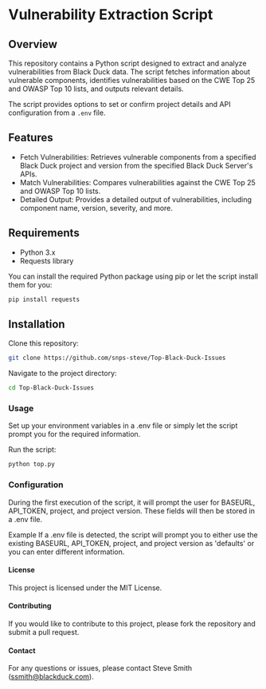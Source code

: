 # Vulnerability Extraction Script

## Overview

This repository contains a Python script designed to extract and analyze vulnerabilities from Black Duck data. The script fetches information about vulnerable components, identifies vulnerabilities based on the CWE Top 25 and OWASP Top 10 lists, and outputs relevant details.

The script provides options to set or confirm project details and API configuration from a `.env` file.

## Features

- Fetch Vulnerabilities: Retrieves vulnerable components from a specified Black Duck project and version from the specified Black Duck Server's APIs.
- Match Vulnerabilities: Compares vulnerabilities against the CWE Top 25 and OWASP Top 10 lists.
- Detailed Output: Provides a detailed output of vulnerabilities, including component name, version, severity, and more.

## Requirements

- Python 3.x
- Requests library

You can install the required Python package using pip or let the script install them for you:

```bash
pip install requests
```

## Installation
Clone this repository:

```bash
git clone https://github.com/snps-steve/Top-Black-Duck-Issues
```

Navigate to the project directory:

```bash
cd Top-Black-Duck-Issues
```

### Usage
Set up your environment variables in a .env file or simply let the script prompt you for the required information. 

Run the script:

```bash
python top.py
```

### Configuration
During the first execution of the script, it will prompt the user for BASEURL, API_TOKEN, project, and project version. These fields will then be stored in a .env file. 

Example
If a .env file is detected, the script will prompt you to either use the existing BASEURL, API_TOKEN, project, and project version as 'defaults' or you can enter different information.

#### License
This project is licensed under the MIT License.

#### Contributing
If you would like to contribute to this project, please fork the repository and submit a pull request.

#### Contact
For any questions or issues, please contact Steve Smith (ssmith@blackduck.com).
